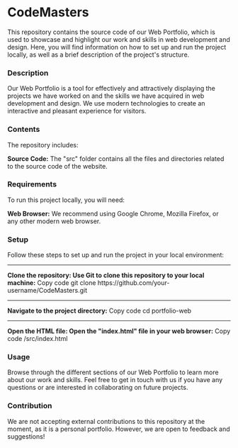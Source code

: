 # CodeMasters

This repository contains the source code of our Web Portfolio, which is used to showcase and highlight our work and skills in web development and design. Here, you will find information on how to set up and run the project locally, as well as a brief description of the project's structure.

<h3>Description</h3>
Our Web Portfolio is a tool for effectively and attractively displaying the projects we have worked on and the skills we have acquired in web development and design. We use modern technologies to create an interactive and pleasant experience for visitors.

<h3>Contents</h3>
The repository includes:

<b>Source Code:</b> The "src" folder contains all the files and directories related to the source code of the website.

<h3>Requirements</h3>
To run this project locally, you will need:

<b>Web Browser:</b> We recommend using Google Chrome, Mozilla Firefox, or any other modern web browser.

<h3>Setup</h3>
Follow these steps to set up and run the project in your local environment:

<hr>
<b>Clone the repository: Use Git to clone this repository to your local machine:</b>
Copy code
git clone https://github.com/your-username/CodeMasters.git

<hr>
<b>Navigate to the project directory:</b>
Copy code
cd portfolio-web <br>

<hr>
<b>Open the HTML file: Open the "index.html" file in your web browser:</b>
Copy code
/src/index.html

<h3>Usage</h3>
Browse through the different sections of our Web Portfolio to learn more about our work and skills. Feel free to get in touch with us if you have any questions or are interested in collaborating on future projects.

<h3>Contribution</h3>
We are not accepting external contributions to this repository at the moment, as it is a personal portfolio. However, we are open to feedback and suggestions!
